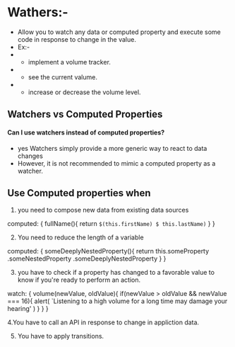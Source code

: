 # Wathers:-

 - Allow you to watch any data or computed property and execute some code in response to change in the value.
 - Ex:-
 - - implement a volume tracker.
 - - see the current valume.
 - - increase or decrease the volume level.
## Watchers vs Computed Properties
#### Can I use watchers instead of computed properties?
- yes Watchers simply provide a more generic way to react to data changes
- However, it is not recommended to mimic a computed property as a watcher.

## Use Computed properties when
1. you need to compose new data from existing data sources
 
  computed: {
   fullName(){
     return `$(this.firstName) $ this.lastName)`
   }
  }
  
2. You need to reduce the length of a variable

 computed: {
  someDeeplyNestedProperty(){
  return this.someProperty
             .someNestedProperty
             .someDeeplyNestedProperty
  }
}



3. you have to check if a property has changed to a favorable value to know if you're ready to perform an action.

  watch: {
   volume(newValue, oldValue){
    if(newValue > oldValue  && newValue === 16){
     alert(
     `Listening to a high volume for a long time may damage your hearing'
     )
    }
   }
  }
 
 
 
4.You have to call an API in response to change in appliction data.

5. You have to apply transitions.
